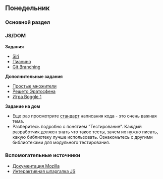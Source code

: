 ## Понедельник

### Основной раздел
### JS/DOM

**Задания**
- [Siri](../../../../core-js-base-siri)
- [Пианино](../../../../core-js-base-piano)
- [Git Branching](https://learngitbranching.js.org)

**Дополнительные задания**

- [Простые множители](../../../../extra-algorithm-prime-factors)
- [Решето Эратосфена](../../../../extra-algorithm-prime-factors-eratosthenes)
- [Игра Boggle 1](../../../../extra-nested-arrays-boggle-1-board-generation)

**Задание на дом**
- Еще раз просмотрите [стандарт](https://github.com/leonidlebedev/javascript-airbnb) написания кода - это очень важная тема. 
- Разберитесь подробно с понятием "Тестирование". Каждый разработчик должен знать что такое тесты, зачем их нужно писать, какую библиотеку лучше использовать. Ознакомьтесь с другими библиотеками для модульного тестирования.

### Вспомогательные источники

- [Документация Mozilla](https://developer.mozilla.org/ru/docs/Web/JavaScript)
- [Интерактивная шпаргалка JS](https://htmlcheatsheet.com/js)
